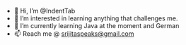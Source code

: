 - 👋 Hi, I’m @IndentTab
- 👀 I’m interested in learning anything that challenges me.
- 🌱 I’m currently learning Java at the moment and German
- 📫 Reach me @ srijitaspeaks@gmail.com

<!---
IndentTab/IndentTab is a ✨ special ✨ repository because its `README.md` (this file) appears on your GitHub profile.
You can click the Preview link to take a look at your changes.
--->

